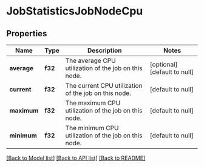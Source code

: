 # JobStatisticsJobNodeCpu

## Properties
Name | Type | Description | Notes
------------ | ------------- | ------------- | -------------
**average** | **f32** | The average CPU utilization of the job on this node. | [optional] [default to null]
**current** | **f32** | The current CPU utilization of the job on this node. | [default to null]
**maximum** | **f32** | The maximum CPU utilization of the job on this node. | [default to null]
**minimum** | **f32** | The minimum CPU utilization of the job on this node. | [default to null]

[[Back to Model list]](../README.md#documentation-for-models) [[Back to API list]](../README.md#documentation-for-api-endpoints) [[Back to README]](../README.md)


